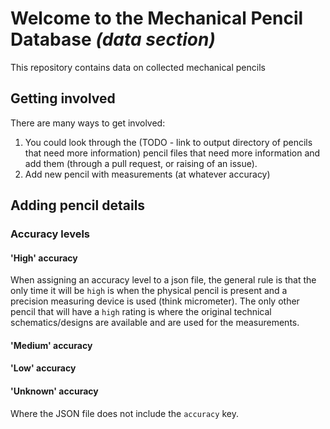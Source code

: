 # Welcome to the Mechanical Pencil Database _(data section)_

This repository contains data on collected mechanical pencils

## Getting involved

There are many ways to get involved:

1. You could look through the (TODO - link to output directory of pencils 
   that need more information) pencil files that need more information and 
   add them (through a pull request, or raising of an issue).
1. Add new pencil with measurements (at whatever accuracy)

## Adding pencil details

### Accuracy levels

#### 'High' accuracy 

When assigning an accuracy level to a json file, the general rule is that 
the only time it will be `high` is when the physical pencil is present and a 
precision measuring device is used (think micrometer).  The only other 
pencil that will have a `high` rating is where the original technical 
schematics/designs are available and are used for the measurements.

#### 'Medium' accuracy

#### 'Low' accuracy

#### 'Unknown' accuracy

Where the JSON file does not include the `accuracy` key.

